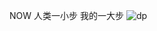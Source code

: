 NOW
人类一小步
我的一大步
![dp](https://github.com/ddtoys/ddtoys.github.io/assets/101969659/31d1c511-2bf9-4c7a-ae76-a58454937b79)
